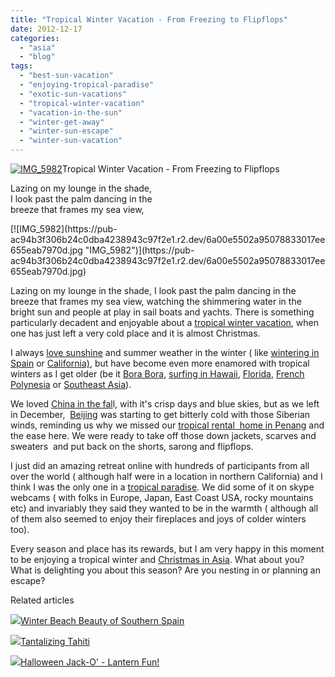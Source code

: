 ```yaml
---
title: "Tropical Winter Vacation - From Freezing to Flipflops"
date: 2012-12-17
categories: 
  - "asia"
  - "blog"
tags: 
  - "best-sun-vacation"
  - "enjoying-tropical-paradise"
  - "exotic-sun-vacations"
  - "tropical-winter-vacation"
  - "vacation-in-the-sun"
  - "winter-get-away"
  - "winter-sun-escape"
  - "winter-sun-vacation"
---
```


[![IMG_5982](https://pub-ac94b3f306b24c0dba4238943c97f2e1.r2.dev/6a00e5502a95078833017c34b26062970b.jpg "IMG_5982")](https://pub-ac94b3f306b24c0dba4238943c97f2e1.r2.dev/6a00e5502a95078833017c34b26062970b.jpg)Tropical Winter Vacation - 
From Freezing to Flipflops  
  
Lazing on my lounge in the shade,  
I look past the palm dancing in the  
breeze that frames my sea view,

<!--more--> [![IMG_5982](https://pub-ac94b3f306b24c0dba4238943c97f2e1.r2.dev/6a00e5502a95078833017ee655eab7970d.jpg "IMG_5982")](https://pub-ac94b3f306b24c0dba4238943c97f2e1.r2.dev/6a00e5502a95078833017ee655eab7970d.jpg)  
  
Lazing on my lounge in the shade, I look past the palm dancing in the breeze that frames my sea view, watching the shimmering water in the bright sun and people at play in sail boats and yachts. There is something particularly decadent and enjoyable about a [tropical winter vacation](http://soultravelers3new.local/2012/10/endless-summer-joy-of-tropical-winter-travel.html "tropical winter vacation"), when one has just left a very cold place and it is almost Christmas.  
  
I always [love sunshine](http://soultravelers3new.local/2012/10/spectacular-sunrise-and-quote.html "spectacular sunrise") and summer weather in the winter ( like [wintering in Spain](http://soultravelers3new.local/2009/11/lifestyle-design-a-winter-in-spain-extendedtravel-digitalnomad-miniretirement-4hww-travel.html "wintering in Spain") or [California)](http://soultravelers3new.local/2012/08/top-10-california-destinations.html "California travel"), but have become even more enamored with tropical winters as I get older (be it [Bora Bora](http://soultravelers3new.local/2010/11/bora-bora-on-a-cheap-budget-travel-tahiti-moorea-and-french-polynesia.html "bora bora on a budget"), [surfing in Hawaii](http://soultravelers3new.local/2011/01/family-travel-hawaii-learning-to-surf-in-kauai.html "surfing in Hawaii"), [Florida](http://soultravelers3new.local/2012/01/florida-sun-winter-getaway.html "florida winter vacation"), [French Polynesia](http://soultravelers3new.local/2011/09/moorea-cheap-and-amazing.html "Moorea travel cheap") or [Southeast Asia](http://soultravelers3new.local/2012/08/exploring-colorful-asia.html "southeast Asia")).  
  
We loved [China in the fal](http://soultravelers3new.local/2012/11/china-travel-in-the-autumn.html "China in the fall")l, with it's crisp days and blue skies, but as we left in December,  [Beijing](http://soultravelers3new.local/2012/12/china-travel-peking-opera.html "Beijing travel") was starting to get bitterly cold with those Siberian winds, reminding us why we missed our [tropical rental  home in Penang](http://soultravelers3new.local/2011/01/tropical-winter-home-in-penang-malaysia-location-indenpendent-digital-nomad-long-term-travel-tips-.html "tropical winter home in penang how to rent") and the ease here. We were ready to take off those down jackets, scarves and sweaters  and put back on the shorts, sarong and flipflops.  
  
I just did an amazing retreat online with hundreds of participants from all over the world ( although half were in a location in northern California) and I think I was the only one in a [tropical paradise](http://soultravelers3new.local/2012/02/tropical-paradise-at-budget-prices.html "tropical paradise on a low budget"). We did some of it on skype webcams ( with folks in Europe, Japan, East Coast USA, rocky mountains  etc) and invariably they said they wanted to be in the warmth ( although all of them also seemed to enjoy their fireplaces and joys of colder winters too).  
  
Every season and place has its rewards, but I am very happy in this moment to be enjoying a tropical winter and [Christmas in Asia](http://soultravelers3new.local/2010/12/tropical-christmas-abroad-in-asia.html "Christmas in Asia"). What about you? What is delighting you about this season? Are you nesting in or planning an escape?  
  
  

Related articles

[![](http://i.zemanta.com/122660819_80_80.jpg)](http://soultravelers3new.local/2012/11/winter-beach-beauty-of-southern-spain.html)[Winter Beach Beauty of Southern Spain](http://soultravelers3new.local/2012/11/winter-beach-beauty-of-southern-spain.html)

[![](http://i.zemanta.com/121371497_80_80.jpg)](http://soultravelers3new.local/2012/10/tantalizing-tahiti.html)[Tantalizing Tahiti](http://soultravelers3new.local/2012/10/tantalizing-tahiti.html)

[![](http://i.zemanta.com/121621268_80_80.jpg)](http://soultravelers3new.local/2012/10/halloween-jack-o-lantern-fun.html)[Halloween Jack-O' - Lantern Fun!](http://soultravelers3new.local/2012/10/halloween-jack-o-lantern-fun.html)

